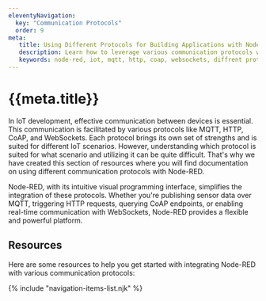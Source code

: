 ```yaml
---
eleventyNavigation:
  key: "Communication Protocols"
  order: 9
meta:
   title: Using Different Protocols for Building Applications with Node-RED
   description: Learn how to leverage various communication protocols with Node-RED for building robust and interconnected applications.
   keywords: node-red, iot, mqtt, http, coap, websockets, diffrent protocols with node-red
---
```


# {{meta.title}}

In IoT development, effective communication between devices is essential. This communication is facilitated by various protocols like MQTT, HTTP, CoAP, and WebSockets. Each protocol brings its own set of strengths and is suited for different IoT scenarios. However, understanding which protocol is suited for what scenario and utilizing it can be quite difficult. That's why we have created this section of resources where you will find documentation on using different communication protocols with Node-RED.

Node-RED, with its intuitive visual programming interface, simplifies the integration of these protocols. Whether you're publishing sensor data over MQTT, triggering HTTP requests, querying CoAP endpoints, or enabling real-time communication with WebSockets, Node-RED provides a flexible and powerful platform.

## Resources

Here are some resources to help you get started with integrating Node-RED with various communication protocols:

{% include "navigation-items-list.njk" %}